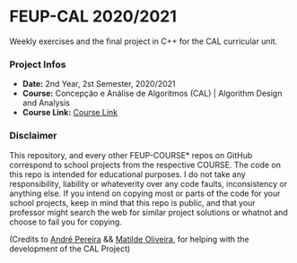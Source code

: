 # FEUP-CAL 2020/2021
Weekly exercises and the final project in C++ for the CAL curricular unit.

### Project Infos
* **Date:** 2nd Year, 2st Semester, 2020/2021
* **Course:** Concepção e Análise de Algoritmos (CAL) | Algorithm Design and Analysis
* **Course Link:** [Course Link](https://sigarra.up.pt/feup/pt/ucurr_geral.ficha_uc_view?pv_ocorrencia_id=459479)
### Disclaimer
This repository, and every other FEUP-COURSE* repos on GitHub correspond to school projects from the respective COURSE. The code on this repo is intended for educational purposes. I do not take any responsibility, liability or whateverity over any code faults, inconsistency or anything else. If you intend on copying most or parts of the code for your school projects, keep in mind that this repo is public, and that your professor might search the web for similar project solutions or whatnot and choose to fail you for copying.

(Credits to [André Pereira](https://github.com/Andrepereira2001) && [Matilde Oliveira](https://github.com/maildejoliveira), for helping with the development of the CAL Project)
